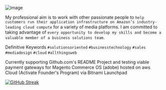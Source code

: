 ![image](https://user-images.githubusercontent.com/27689043/193354205-1b3a760b-83e2-4617-8188-8eb26c1b1d83.png)

My professional aim is to work with other passionate people to `help customers run their application infrastructure on Amazon’s industry-leading cloud compute` for a variety of media platforms. I am committed to taking advantage of `every opportunity to develop my skills and become a valuable member of a business solutions team`. 

Definitive Keywords 
`#solutionsoriented` `#businesstechnology` `#sales` `#mediadesign` `#cloud` `#allthingsweb`

Currently supporting Github.com's README Project and testing viable payment gateways for Magento Commerce OS (adobe) hosted on aws Cloud (Activate Founder's Program) via Bitnami Launchpad

[![GitHub Streak](https://streak-stats.demolab.com/?user=dravasp&theme=dark)](https://git.io/streak-stats)
